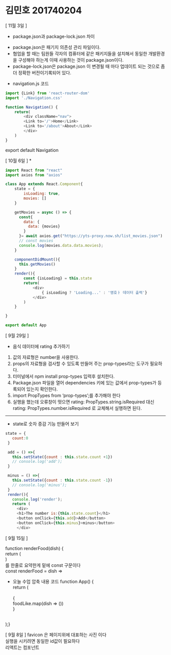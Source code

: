 # 김민호 201740204

[ 11월 3일 ]
* package.json과 package-lock.json 차이
- package.json은 패기지 의존성 관리 파일이다. 
- 협업을 할 때는 팀원들 각자의 컴퓨터에 같은 패키지들을 설치해서 동일한 개발환경을 구성해야 하는게 이때 사용하는 것이 package.json이다. 
- package-lock.json은 package.json 이 변경될 때 마다 업데이트 되는 것으로 좀더 정확한 버전이기록되어 있다.


* navigation.js 코드
~~~javascript
import {Link} from 'react-router-dom'
import './Navigation.css'

function Navigation() {
    return(
        <div className="nav">
        <Link to='/'>Home</Link>
        <Link to='/about'>About</Link>
        </div>
    )
}
~~~

export default Navigation

[ 10월 6일 ]
* 
~~~javascript
import React from "react"
import axios from "axios"

class App extends React.Component{
    state = {
        isLoading: true,
        movies: []
    }

    getMovies = async () => {
      const{
        data: {
          data: {movies}
        }
      }= await axios.get("https://yts-proxy.now.sh/list_movies.json")
      // const movies 
      console.log(movies.data.data.movies);
    }

    componentDidMount(){
      this.getMovies()
    }
    render(){
        const {isLoading} = this.state
        return(
            <div>
                { isLoading ? 'Loading...' : '영호ㅏ 데이터 출력'}
            </div>
        )
    }

}

export default App
~~~
[ 9월 29일 ]
* 음식 데이터에 rating 추가하기
 1. 값의 자료형은 number을 사용한다.
 2. props의 자료형을 검사할 수 있도록 만들어 주는 prop-types라는 도구가 필요하다.
 3. 터미널에서 npm install prop-types 입력후 설치한다.
 4.  Package.json 파일을 열어 dependencies 키에 있는 값에서 prop-types가 등록되어 있는지 확인한다.
 5. import PropTypes from ‘prop-types’;를 추가해야 한다
 6. 실행을 했는데 오류창이 떳으면 rating: PropTypes.string.isRequired 대신 rating: PropTypes.number.isRequired 로 교체해서 실행하면 된다.
 ----------------------------------------
 * state로 숫자 증감 기능 만들어 보기
 ~~~ javascript 
 state = {
    count:0
  }

  add = () =>{
    this.setState({count : this.state.count +1})
    // console.log('add');
  }

  minus = () =>{
    this.setState({count : this.state.count -1})
    // console.log('minus');
  }
  render(){
    console.log('render');
    return (
      <div>
      <h1>The number is:{this.state.count}</h1>
      <button onClick={this.add}>Add</button>
      <button onClick={this.minus}>minus</button>
      </div>
~~~


[ 9월 15일 ]

 function renderFood(dish) {<br>
return (<br>
<Food name= {dish.name} picture={dish.Image}/>  )<br>
를 한줄로 요약한게 밑에 const 구문이다 <br>
const renderFood = dish => <Food name= {dish.name} picture={dish.Image}/> <br>
* 오늘 수업 압축 내용 코드
function App() {<br>
    return (<br>
    <div><br>
      {<br>
        foodLike.map(dish => (<Food key = {dish.id} name= {dish.name} picture={dish.Image}/>))<br>
      }<br>
    </div><br>
);}<br>

 [ 9월 8일 ]
 favicon 은 페이지위에 대표하는 사진 이다<br>
 실행을 시키려면 동일한 id값이 필요하다<br>
 리액트는 컴포넌트<br>